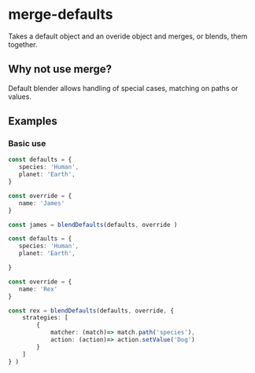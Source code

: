 # merge-defaults

Takes a default object and an overide object and merges, or blends, them together.

## Why not use merge?

Default blender allows handling of special cases, matching on paths or values.

## Examples

### Basic use

```TypeScript
const defaults = {
   species: 'Human',
   planet: 'Earth',
}

const override = {
   name: 'James'
}

const james = blendDefaults(defaults, override )
```

```TypeScript
const defaults = {
   species: 'Human',
   planet: 'Earth',

}

const override = {
   name: 'Rex'
}

const rex = blendDefaults(defaults, override, {
    strategies: [
        {
            matcher: (match)=> match.path('species'),
            action: (action)=> action.setValue('Dog')
        }
    ]
} )
```
